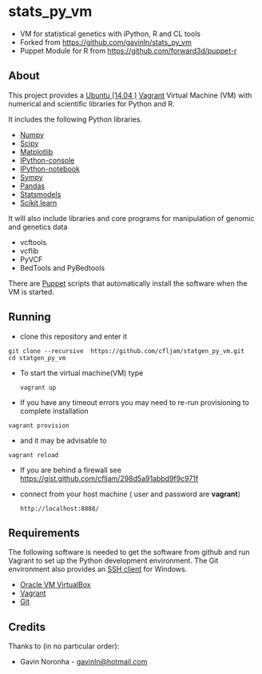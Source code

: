 stats_py_vm
===========

* VM for statistical genetics with iPython, R and CL tools
* Forked from https://github.com/gavinln/stats_py_vm
* Puppet Module for R from https://github.com/forward3d/puppet-r





About
-----

This project provides a [Ubuntu (14.04 )][2] [Vagrant][3] Virtual Machine (VM) with numerical and
scientific libraries for Python and R.

It includes the following Python libraries.

* [Numpy][4]
* [Scipy][5]
* [Matplotlib][6]
* [IPython-console][7]
* [IPython-notebook][8]
* [Sympy][9]
* [Pandas][10]
* [Statsmodels][11]
* [Scikit learn][12]

It will also include libraries and core programs for manipulation of genomic and genetics data

- vcftools
- vcflib
- PyVCF
- BedTools and PyBedtools


There are [Puppet][13] scripts that automatically install the software when the VM is started.

[2]: http://releases.ubuntu.com/trusty/
[3]: http://www.vagrantup.com/
[4]: http://www.numpy.org/
[5]: http://www.scipy.org/
[6]: http://matplotlib.org/
[7]: http://ipython.org/
[8]: http://ipython.org/ipython-doc/dev/interactive/htmlnotebook.html
[9]: http://sympy.org/en/index.html
[10]: http://pandas.pydata.org/
[11]: http://statsmodels.sourceforge.net/
[12]: http://scikit-learn.org/stable/
[13]: http://puppetlabs.com/

Running
-------

- clone this repository and enter it
```
git clone --recursive  https://github.com/cfljam/statgen_py_vm.git
cd statgen_py_vm
```
- To start the virtual machine(VM) type

    ```
    vagrant up
    ```
- If you have any timeout errors you may need to re-run provisioning to complete installation
```
vagrant provision
```
- and it may be advisable to 

```
vagrant reload
```
-  If you are behind a firewall see https://gist.github.com/cfljam/298d5a91abbd9f9c971f


- connect from your host machine ( user and password are  **vagrant**)

    ```
    http://localhost:8888/

    ```

Requirements
------------

The following software is needed to get the software from github and run
Vagrant to set up the Python development environment. The Git environment
also provides an [SSH  client][14] for Windows.

* [Oracle VM VirtualBox][15]
* [Vagrant][16]
* [Git][17]

[14]: http://en.wikipedia.org/wiki/Secure_Shell
[15]: https://www.virtualbox.org/
[16]: http://vagrantup.com/
[17]: http://git-scm.com/

Credits
-------

Thanks to (in no particular order):

* Gavin Noronha - gavinln@hotmail.com
